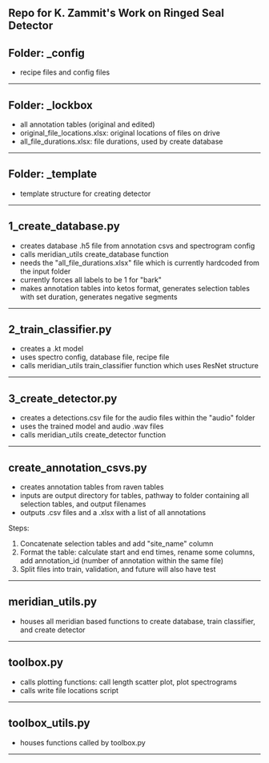 ## Repo for K. Zammit's Work on Ringed Seal Detector ##


## Folder: _config ##

- recipe files and config files 
______________________


## Folder: _lockbox ##

- all annotation tables (original and edited)
- original_file_locations.xlsx: original locations of files on drive
- all_file_durations.xlsx: file durations, used by create database 
______________________


## Folder: _template ##

- template structure for creating detector
______________________


## 1_create_database.py ##

- creates database .h5 file from annotation csvs and spectrogram config
- calls meridian_utils create_database function 
- needs the "all_file_durations.xlsx" file which is currently hardcoded from the input folder
- currently forces all labels to be 1 for "bark" 
- makes annotation tables into ketos format, generates selection tables with set duration, generates negative segments 
______________________


## 2_train_classifier.py ##

- creates a .kt model 
- uses spectro config, database file, recipe file 
- calls meridian_utils train_classifier function which uses ResNet structure
______________________


## 3_create_detector.py ##

- creates a detections.csv file for the audio files within the "audio" folder 
- uses the trained model and audio .wav files 
- calls meridian_utils create_detector function 
______________________


## create_annotation_csvs.py ##

- creates annotation tables from raven tables 
- inputs are output directory for tables, pathway to folder containing all selection tables, and output filenames 
- outputs .csv files and a .xlsx with a list of all annotations 

Steps: 
1. Concatenate selection tables and add "site_name" column 
2. Format the table: calculate start and end times, rename some columns, add annotation_id (number of annotation within the same file)
3. Split files into train, validation, and future will also have test 
______________________


## meridian_utils.py ##

- houses all meridian based functions to create database, train classifier, and create detector 
______________________


## toolbox.py ##

- calls plotting functions: call length scatter plot, plot spectrograms 
- calls write file locations script 
______________________


## toolbox_utils.py ##

- houses functions called by toolbox.py 
______________________


